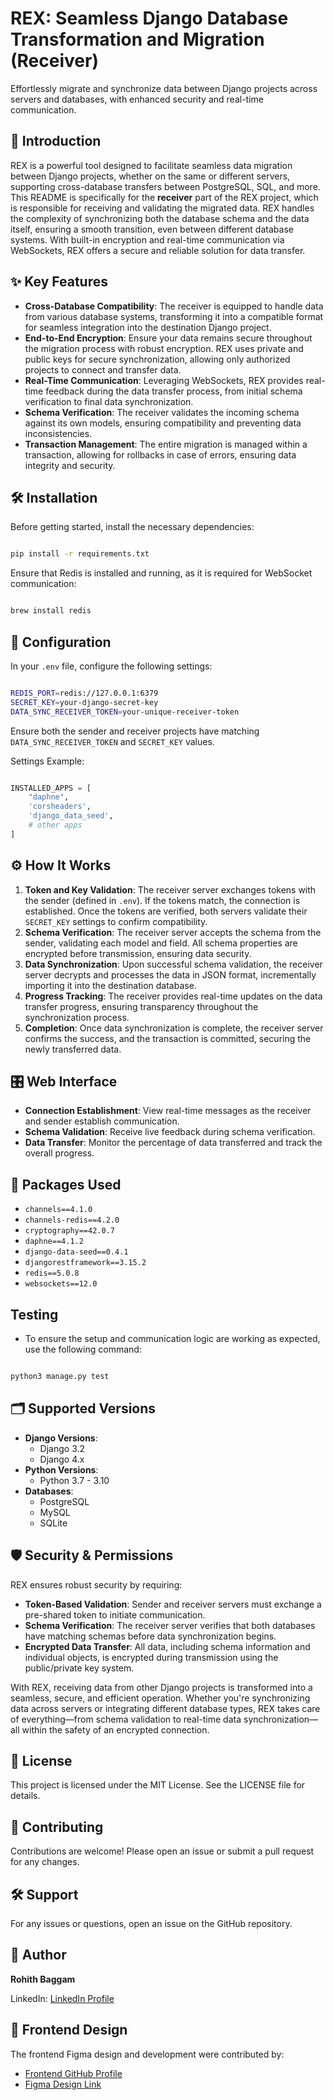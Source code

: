 # REX: Seamless Django Database Transformation and Migration (Receiver)

Effortlessly migrate and synchronize data between Django projects across servers and databases, with enhanced security and real-time communication.

## 🚀 Introduction

REX is a powerful tool designed to facilitate seamless data migration between Django projects, whether on the same or different servers, supporting cross-database transfers between PostgreSQL, SQL, and more. This README is specifically for the **receiver** part of the REX project, which is responsible for receiving and validating the migrated data. REX handles the complexity of synchronizing both the database schema and the data itself, ensuring a smooth transition, even between different database systems. With built-in encryption and real-time communication via WebSockets, REX offers a secure and reliable solution for data transfer.

## ✨ Key Features

- **Cross-Database Compatibility**: The receiver is equipped to handle data from various database systems, transforming it into a compatible format for seamless integration into the destination Django project.
- **End-to-End Encryption**: Ensure your data remains secure throughout the migration process with robust encryption. REX uses private and public keys for secure synchronization, allowing only authorized projects to connect and transfer data.
- **Real-Time Communication**: Leveraging WebSockets, REX provides real-time feedback during the data transfer process, from initial schema verification to final data synchronization.
- **Schema Verification**: The receiver validates the incoming schema against its own models, ensuring compatibility and preventing data inconsistencies.
- **Transaction Management**: The entire migration is managed within a transaction, allowing for rollbacks in case of errors, ensuring data integrity and security.

## 🛠 Installation

Before getting started, install the necessary dependencies:

```bash

pip install -r requirements.txt

```

Ensure that Redis is installed and running, as it is required for WebSocket communication:

```bash

brew install redis

```

## 🔧 Configuration

In your `.env` file, configure the following settings:

```bash

REDIS_PORT=redis://127.0.0.1:6379
SECRET_KEY=your-django-secret-key
DATA_SYNC_RECEIVER_TOKEN=your-unique-receiver-token

```

Ensure both the sender and receiver projects have matching `DATA_SYNC_RECEIVER_TOKEN` and `SECRET_KEY` values.

Settings Example:

```python

INSTALLED_APPS = [
    "daphne",
    'corsheaders',
    'django_data_seed',
    # other apps
]

```

## ⚙️ How It Works

1. **Token and Key Validation**: The receiver server exchanges tokens with the sender (defined in `.env`). If the tokens match, the connection is established. Once the tokens are verified, both servers validate their `SECRET_KEY` settings to confirm compatibility.
2. **Schema Verification**: The receiver server accepts the schema from the sender, validating each model and field. All schema properties are encrypted before transmission, ensuring data security.
3. **Data Synchronization**: Upon successful schema validation, the receiver server decrypts and processes the data in JSON format, incrementally importing it into the destination database.
4. **Progress Tracking**: The receiver provides real-time updates on the data transfer progress, ensuring transparency throughout the synchronization process.
5. **Completion**: Once data synchronization is complete, the receiver server confirms the success, and the transaction is committed, securing the newly transferred data.

## 🎛 Web Interface

- **Connection Establishment**: View real-time messages as the receiver and sender establish communication.
- **Schema Validation**: Receive live feedback during schema verification.
- **Data Transfer**: Monitor the percentage of data transferred and track the overall progress.

## 🧩 Packages Used

- `channels==4.1.0`
- `channels-redis==4.2.0`
- `cryptography==42.0.7`
- `daphne==4.1.2`
- `django-data-seed==0.4.1`
- `djangorestframework==3.15.2`
- `redis==5.0.8`
- `websockets==12.0`

## Testing

- To ensure the setup and communication logic are working as expected, use the following command:

```bash

python3 manage.py test

```

## 🗂 Supported Versions

- **Django Versions**:
  - Django 3.2
  - Django 4.x
- **Python Versions**:
  - Python 3.7 - 3.10
- **Databases**:
  - PostgreSQL
  - MySQL
  - SQLite

## 🛡 Security & Permissions

REX ensures robust security by requiring:

- **Token-Based Validation**: Sender and receiver servers must exchange a pre-shared token to initiate communication.
- **Schema Verification**: The receiver server verifies that both databases have matching schemas before data synchronization begins.
- **Encrypted Data Transfer**: All data, including schema information and individual objects, is encrypted during transmission using the public/private key system.

With REX, receiving data from other Django projects is transformed into a seamless, secure, and efficient operation. Whether you're synchronizing data across servers or integrating different database types, REX takes care of everything—from schema validation to real-time data synchronization—all within the safety of an encrypted connection.

## 📝 License

This project is licensed under the MIT License. See the LICENSE file for details.

## 🤝 Contributing

Contributions are welcome! Please open an issue or submit a pull request for any changes.

## 🛠 Support

For any issues or questions, open an issue on the GitHub repository.

## 👤 Author

**Rohith Baggam**

LinkedIn: [LinkedIn Profile](https://www.linkedin.com/in/rohith-baggam/)

## 🎨 Frontend Design

The frontend Figma design and development were contributed by:

- [Frontend GitHub Profile](https://github.com/samasarunreddy/Data_sync)
- [Figma Design Link](https://www.figma.com/design/lcAVBTVFooPSZxiiJJm3fg/Projects?node-id=60-2&t=GtEGEGXnPc58x9VO-1)
